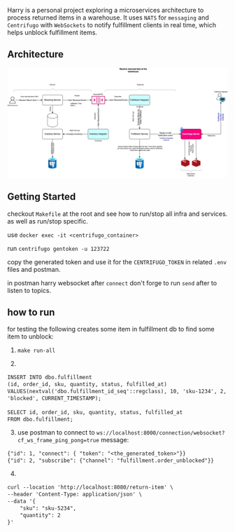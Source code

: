 Harry is a personal project exploring a microservices architecture to process returned items in a warehouse. It uses `NATS` for `messaging` and `Centrifugo` with `WebSockets` to notify fulfillment clients in real time, which helps unblock fulfillment items.

## Architecture

![Receive Returned Items Flow](docs/Receive%20Returned%20Items.jpg)

## Getting Started

checkout `Makefile` at the root and see how to run/stop all infra and services. as well as run/stop specific.

use `docker exec -it <centrifugo_container>`

run `centrifugo gentoken -u 123722`

copy the generated token and use it for the `CENTRIFUGO_TOKEN` in related `.env` files and postman.

in postman harry websocket after `connect` don't forge to run `send` after to listen to topics.

## how to run

for testing the following creates some item in fulfillment db to find some item to unblock:

1. `make run-all`

2.

```
INSERT INTO dbo.fulfillment
(id, order_id, sku, quantity, status, fulfilled_at)
VALUES(nextval('dbo.fulfillment_id_seq'::regclass), 10, 'sku-1234', 2, 'blocked', CURRENT_TIMESTAMP);

SELECT id, order_id, sku, quantity, status, fulfilled_at
FROM dbo.fulfillment;
```

3. use postman to connect to `ws://localhost:8000/connection/websocket?cf_ws_frame_ping_pong=true`
message:

```
{"id": 1, "connect": { "token": "<the_generated_token>"}}
{"id": 2, "subscribe": {"channel": "fulfillment.order_unblocked"}}
```

4.

```
curl --location 'http://localhost:8080/return-item' \
--header 'Content-Type: application/json' \
--data '{
    "sku": "sku-5234",
    "quantity": 2
}'
```
